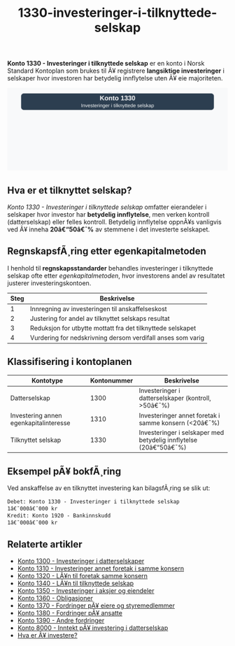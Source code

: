 ﻿---
title: "1330-investeringer-i-tilknyttede-selskap"
meta_title: "1330-investeringer-i-tilknyttede-selskap"
meta_description: "**Konto 1330 - Investeringer i tilknyttede selskap** er en konto i Norsk Standard Kontoplan som brukes til Ã¥ registrere **langsiktige investeringer** i selskap..."
slug: 1330-investeringer-i-tilknyttede-selskap
type: blog
layout: pages/single
---

**Konto 1330 - Investeringer i tilknyttede selskap** er en konto i Norsk Standard Kontoplan som brukes til Ã¥ registrere **langsiktige investeringer** i selskaper hvor investoren har betydelig innflytelse uten Ã¥ eie majoriteten.

![Illustrasjon av konto 1330 investeringer i tilknyttede selskap](1330-investeringer-i-tilknyttede-selskap-image.svg)

## Hva er et tilknyttet selskap?

*Konto 1330 - Investeringer i tilknyttede selskap* omfatter eierandeler i selskaper hvor investor har **betydelig innflytelse**, men verken kontroll (datterselskap) eller felles kontroll. Betydelig innflytelse oppnÃ¥s vanligvis ved Ã¥ inneha **20â€“50â€¯%** av stemmene i det investerte selskapet.

## RegnskapsfÃ¸ring etter egenkapitalmetoden

I henhold til **regnskapsstandarder** behandles investeringer i tilknyttede selskap ofte etter *egenkapitalmetoden*, hvor investorens andel av resultatet justerer investeringskontoen.

| Steg | Beskrivelse                                                                 |
|------|------------------------------------------------------------------------------|
| 1    | Innregning av investeringen til anskaffelseskost                            |
| 2    | Justering for andel av tilknyttet selskaps resultat                           |
| 3    | Reduksjon for utbytte mottatt fra det tilknyttede selskapet                   |
| 4    | Vurdering for nedskrivning dersom verdifall anses som varig                  |

## Klassifisering i kontoplanen

| Kontotype               | Kontonummer | Beskrivelse                                                      |
|-------------------------|-------------|------------------------------------------------------------------|
| Datterselskap           | 1300        | Investeringer i datterselskaper (kontroll, >50â€¯%)                |
| Investering annen egenkapitalinteresse | 1310  | Investeringer annet foretak i samme konsern (<20â€¯%)               |
| Tilknyttet selskap      | 1330        | Investeringer i selskaper med betydelig innflytelse (20â€“50â€¯%)     |

## Eksempel pÃ¥ bokfÃ¸ring

Ved anskaffelse av en tilknyttet investering kan bilagsfÃ¸ring se slik ut:

```plaintext
Debet: Konto 1330 - Investeringer i tilknyttede selskap   1â€¯000â€¯000 kr
Kredit: Konto 1920 - Bankinnskudd                           1â€¯000â€¯000 kr
```

## Relaterte artikler

* [Konto 1300 - Investeringer i datterselskaper](/blogs/kontoplan/1300-investeringer-i-datterselskaper "Konto 1300 - Investeringer i datterselskaper")
* [Konto 1310 - Investeringer annet foretak i samme konsern](/blogs/kontoplan/1310-investeringer-annet-foretak-i-samme-konsern "Konto 1310 - Investeringer annet foretak i samme konsern")
* [Konto 1320 - LÃ¥n til foretak samme konsern](/blogs/kontoplan/1320-lan-til-foretak-samme-konsern "Konto 1320 - LÃ¥n til foretak samme konsern")
* [Konto 1340 - LÃ¥n til tilknyttede selskap](/blogs/kontoplan/1340-lan-til-tilknyttede-selskap "Konto 1340 - LÃ¥n til tilknyttede selskap")
* [Konto 1350 - Investeringer i aksjer og eiendeler](/blogs/kontoplan/1350-investeringer-i-aksjer-og-eiendeler "Konto 1350 - Investeringer i aksjer og eiendeler")
* [Konto 1360 - Obligasjoner](/blogs/kontoplan/1360-obligasjoner "Konto 1360 - Obligasjoner")
* [Konto 1370 - Fordringer pÃ¥ eiere og styremedlemmer](/blogs/kontoplan/1370-fordringer-pa-eiere-og-styremedlemmer "Konto 1370 - Fordringer pÃ¥ eiere og styremedlemmer")
* [Konto 1380 - Fordringer pÃ¥ ansatte](/blogs/kontoplan/1380-fordringer-pa-ansatte "Konto 1380 - Fordringer pÃ¥ ansatte")
* [Konto 1390 - Andre fordringer](/blogs/kontoplan/1390-andre-fordringer "Konto 1390 - Andre fordringer")
* [Konto 8000 - Inntekt pÃ¥ investering i datterselskap](/blogs/kontoplan/8000-inntekt-pa-investering-i-datterselskap "Konto 8000 - Inntekt pÃ¥ investering i datterselskap")
* [Hva er Ã¥ investere?](/blogs/regnskap/hva-er-investere "Hva er Ã¥ investere? Komplett Guide til Investeringer i Regnskap")

